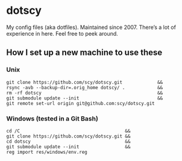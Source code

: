 # dotscy
My config files (aka dotfiles). Maintained since 2007. There’s a lot of experience in here. Feel free to peek around.

## How I set up a new machine to use these

### Unix
    git clone https://github.com/scy/dotscy.git             &&
    rsync -avb --backup-dir=.orig_home dotscy/ .            &&
    rm -rf dotscy                                           &&
    git submodule update --init                             &&
    git remote set-url origin git@github.com:scy/dotscy.git

### Windows (tested in a Git Bash)
    cd /C                                       &&
    git clone https://github.com/scy/dotscy.git &&
    cd dotscy                                   &&
    git submodule update --init                 &&
    reg import res/windows/env.reg
